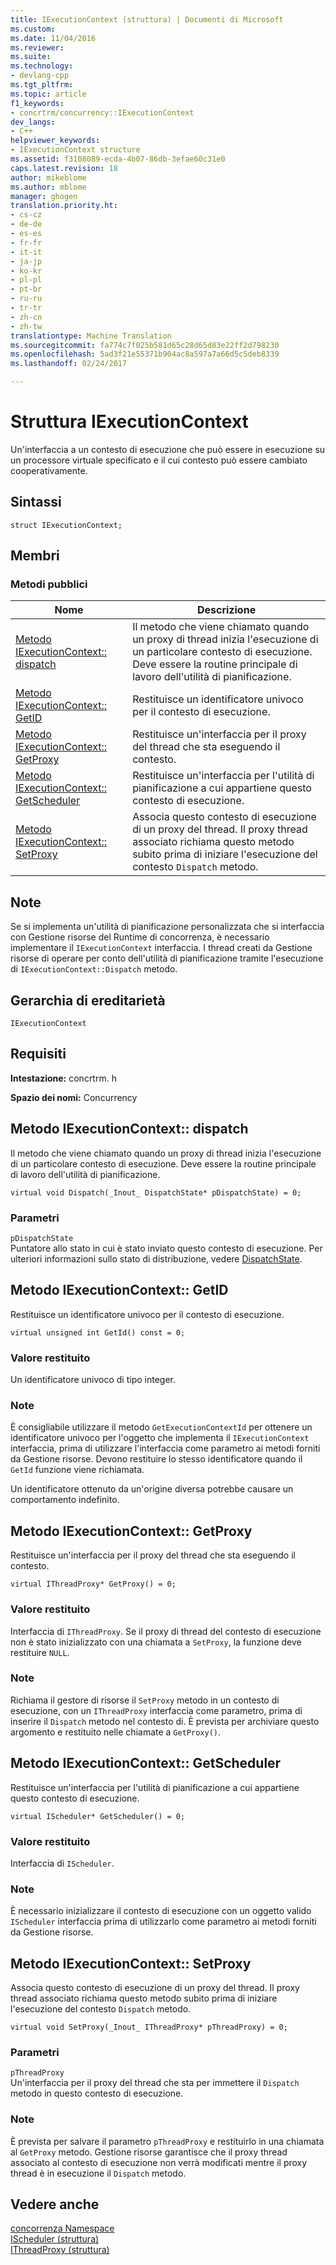 ```yaml
---
title: IExecutionContext (struttura) | Documenti di Microsoft
ms.custom: 
ms.date: 11/04/2016
ms.reviewer: 
ms.suite: 
ms.technology:
- devlang-cpp
ms.tgt_pltfrm: 
ms.topic: article
f1_keywords:
- concrtrm/concurrency::IExecutionContext
dev_langs:
- C++
helpviewer_keywords:
- IExecutionContext structure
ms.assetid: f3108089-ecda-4b07-86db-3efae60c31e0
caps.latest.revision: 18
author: mikeblome
ms.author: mblome
manager: ghogen
translation.priority.ht:
- cs-cz
- de-de
- es-es
- fr-fr
- it-it
- ja-jp
- ko-kr
- pl-pl
- pt-br
- ru-ru
- tr-tr
- zh-cn
- zh-tw
translationtype: Machine Translation
ms.sourcegitcommit: fa774c7f025b581d65c28d65d83e22ff2d798230
ms.openlocfilehash: 5ad3f21e55371b904ac8a597a7a66d5c5deb8339
ms.lasthandoff: 02/24/2017

---
```

# <a name="iexecutioncontext-structure"></a>Struttura IExecutionContext
Un'interfaccia a un contesto di esecuzione che può essere in esecuzione su un processore virtuale specificato e il cui contesto può essere cambiato cooperativamente.  
  
## <a name="syntax"></a>Sintassi  
  
```
struct IExecutionContext;
```  
  
## <a name="members"></a>Membri  
  
### <a name="public-methods"></a>Metodi pubblici  
  
|Nome|Descrizione|  
|----------|-----------------|  
|[Metodo IExecutionContext:: dispatch](#dispatch)|Il metodo che viene chiamato quando un proxy di thread inizia l'esecuzione di un particolare contesto di esecuzione. Deve essere la routine principale di lavoro dell'utilità di pianificazione.|  
|[Metodo IExecutionContext:: GetID](#getid)|Restituisce un identificatore univoco per il contesto di esecuzione.|  
|[Metodo IExecutionContext:: GetProxy](#getproxy)|Restituisce un'interfaccia per il proxy del thread che sta eseguendo il contesto.|  
|[Metodo IExecutionContext:: GetScheduler](#getscheduler)|Restituisce un'interfaccia per l'utilità di pianificazione a cui appartiene questo contesto di esecuzione.|  
|[Metodo IExecutionContext:: SetProxy](#setproxy)|Associa questo contesto di esecuzione di un proxy del thread. Il proxy thread associato richiama questo metodo subito prima di iniziare l'esecuzione del contesto `Dispatch` metodo.|  
  
## <a name="remarks"></a>Note  
 Se si implementa un'utilità di pianificazione personalizzata che si interfaccia con Gestione risorse del Runtime di concorrenza, è necessario implementare il `IExecutionContext` interfaccia. I thread creati da Gestione risorse di operare per conto dell'utilità di pianificazione tramite l'esecuzione di `IExecutionContext::Dispatch` metodo.  
  
## <a name="inheritance-hierarchy"></a>Gerarchia di ereditarietà  
 `IExecutionContext`  
  
## <a name="requirements"></a>Requisiti  
 **Intestazione:** concrtrm. h  
  
 **Spazio dei nomi:** Concurrency  
  
##  <a name="a-namedispatcha--iexecutioncontextdispatch-method"></a><a name="dispatch"></a>Metodo IExecutionContext:: dispatch  
 Il metodo che viene chiamato quando un proxy di thread inizia l'esecuzione di un particolare contesto di esecuzione. Deve essere la routine principale di lavoro dell'utilità di pianificazione.  
  
```
virtual void Dispatch(_Inout_ DispatchState* pDispatchState) = 0;
```  
  
### <a name="parameters"></a>Parametri  
 `pDispatchState`  
 Puntatore allo stato in cui è stato inviato questo contesto di esecuzione. Per ulteriori informazioni sullo stato di distribuzione, vedere [DispatchState](dispatchstate-structure.md).  
  
##  <a name="a-namegetida--iexecutioncontextgetid-method"></a><a name="getid"></a>Metodo IExecutionContext:: GetID  
 Restituisce un identificatore univoco per il contesto di esecuzione.  
  
```
virtual unsigned int GetId() const = 0;
```  
  
### <a name="return-value"></a>Valore restituito  
 Un identificatore univoco di tipo integer.  
  
### <a name="remarks"></a>Note  
 È consigliabile utilizzare il metodo `GetExecutionContextId` per ottenere un identificatore univoco per l'oggetto che implementa il `IExecutionContext` interfaccia, prima di utilizzare l'interfaccia come parametro ai metodi forniti da Gestione risorse. Devono restituire lo stesso identificatore quando il `GetId` funzione viene richiamata.  
  
 Un identificatore ottenuto da un'origine diversa potrebbe causare un comportamento indefinito.  
  
##  <a name="a-namegetproxya--iexecutioncontextgetproxy-method"></a><a name="getproxy"></a>Metodo IExecutionContext:: GetProxy  
 Restituisce un'interfaccia per il proxy del thread che sta eseguendo il contesto.  
  
```
virtual IThreadProxy* GetProxy() = 0;
```  
  
### <a name="return-value"></a>Valore restituito  
 Interfaccia di `IThreadProxy`. Se il proxy di thread del contesto di esecuzione non è stato inizializzato con una chiamata a `SetProxy`, la funzione deve restituire `NULL`.  
  
### <a name="remarks"></a>Note  
 Richiama il gestore di risorse il `SetProxy` metodo in un contesto di esecuzione, con un `IThreadProxy` interfaccia come parametro, prima di inserire il `Dispatch` metodo nel contesto di. È prevista per archiviare questo argomento e restituito nelle chiamate a `GetProxy()`.  
  
##  <a name="a-namegetschedulera--iexecutioncontextgetscheduler-method"></a><a name="getscheduler"></a>Metodo IExecutionContext:: GetScheduler  
 Restituisce un'interfaccia per l'utilità di pianificazione a cui appartiene questo contesto di esecuzione.  
  
```
virtual IScheduler* GetScheduler() = 0;
```  
  
### <a name="return-value"></a>Valore restituito  
 Interfaccia di `IScheduler`.  
  
### <a name="remarks"></a>Note  
 È necessario inizializzare il contesto di esecuzione con un oggetto valido `IScheduler` interfaccia prima di utilizzarlo come parametro ai metodi forniti da Gestione risorse.  
  
##  <a name="a-namesetproxya--iexecutioncontextsetproxy-method"></a><a name="setproxy"></a>Metodo IExecutionContext:: SetProxy  
 Associa questo contesto di esecuzione di un proxy del thread. Il proxy thread associato richiama questo metodo subito prima di iniziare l'esecuzione del contesto `Dispatch` metodo.  
  
```
virtual void SetProxy(_Inout_ IThreadProxy* pThreadProxy) = 0;
```  
  
### <a name="parameters"></a>Parametri  
 `pThreadProxy`  
 Un'interfaccia per il proxy del thread che sta per immettere il `Dispatch` metodo in questo contesto di esecuzione.  
  
### <a name="remarks"></a>Note  
 È prevista per salvare il parametro `pThreadProxy` e restituirlo in una chiamata al `GetProxy` metodo. Gestione risorse garantisce che il proxy thread associato al contesto di esecuzione non verrà modificati mentre il proxy thread è in esecuzione il `Dispatch` metodo.  
  
## <a name="see-also"></a>Vedere anche  
 [concorrenza Namespace](concurrency-namespace.md)   
 [IScheduler (struttura)](ischeduler-structure.md)   
 [IThreadProxy (struttura)](ithreadproxy-structure.md)

